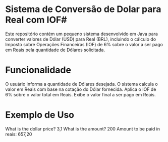 # Sistema de Conversão de Dolar para Real com IOF#

Este repositório contém um pequeno sistema desenvolvido em Java para converter valores de Dólar (USD) para Real (BRL), incluindo o cálculo do Imposto sobre Operações Financeiras (IOF) de 6% sobre o valor a ser pago em Reais pela quantidade de Dólares solicitada.

# Funcionalidade

O usuário informa a quantidade de Dólares desejada.
O sistema calcula o valor em Reais com base na cotação do Dólar fornecida.
Aplica o IOF de 6% sobre o valor total em Reais.
Exibe o valor final a ser pago em Reais.


# Exemplo de Uso

What is the dollar price? 
3,1
What is the amount? 
200
Amount to be paid in reais: 657,20


